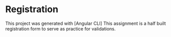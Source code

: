 # Registration

This project was generated with [Angular CLI] This assignment is a half built registration form to serve as practice for validations.